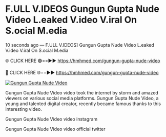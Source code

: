 # F.ULL V.IDEOS Gungun Gupta Nude Video L.eaked V.ideo V.iral On S.ocial M.edia

10 seconds ago — F.ULL V.IDEOS] Gungun Gupta Nude Video L.eaked V.ideo V.iral On S.ocial M.edia

🌐 CLICK HERE 🟢==►► https://hmhmed.com/gungun-gupta-nude-video

🔴 CLICK HERE 🌐==►► https://hmhmed.com/gungun-gupta-nude-video

[![Gungun Gupta Nude Video](https://i.imgur.com/dJHk4Zq.gif)](https://hmhmed.com/gungun-gupta-nude-video)

Gungun Gupta Nude Video video took the internet by storm and amazed viewers on various social media platforms. Gungun Gupta Nude Video, a young and talented digital creator, recently became famous thanks to this interesting video.

Gungun Gupta Nude Video video instagram

Gungun Gupta Nude Video video official twitter